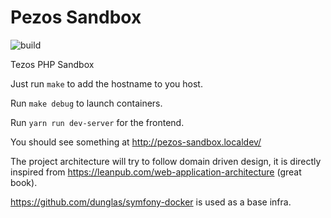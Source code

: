 # Pezos Sandbox

![build](https://github.com/bzzhh/pezos-sandbox/workflows/main/badge.svg)

Tezos PHP Sandbox

Just run `make` to add the hostname to you host.

Run `make debug` to launch containers.

Run `yarn run dev-server` for the frontend.

You should see something at http://pezos-sandbox.localdev/

The project architecture will try to follow domain driven design, it is directly inspired from https://leanpub.com/web-application-architecture (great book).

https://github.com/dunglas/symfony-docker is used as a base infra.
